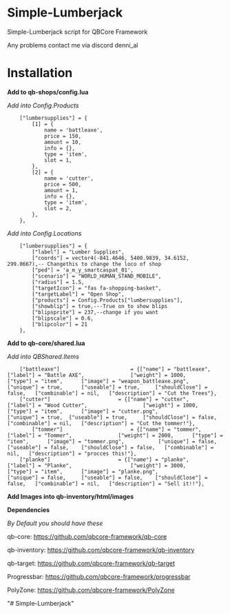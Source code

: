 


# Simple-Lumberjack 

Simple-Lumberjack script for QBCore Framework

Any problems contact me via discord denni_al

# Installation

**Add to qb-shops/config.lua**

*Add into Config.Products*
```
    ["lumbersupplies"] = {
        [1] = {
            name = 'battleaxe',
            price = 150,
            amount = 10,
            info = {},
            type = 'item',
            slot = 1,
        },
        [2] = {
            name = 'cutter',
            price = 500,
            amount = 1,
            info = {},
            type = 'item',
            slot = 2,
        },  
    },
```
*Add into Config.Locations*
```
    ["lumbersupplies"] = {
        ["label"] = "Lumber Supplies",
        ["coords"] = vector4(-841.4646, 5400.9839, 34.6152, 299.0667),-- Changethis to change the loco of shop
        ["ped"] = 'a_m_y_smartcaspat_01',
        ["scenario"] = "WORLD_HUMAN_STAND_MOBILE",
        ["radius"] = 1.5,
        ["targetIcon"] = "fas fa-shopping-basket",
        ["targetLabel"] = "Open Shop",
        ["products"] = Config.Products["lumbersupplies"],
        ["showblip"] = true,---True on to show blips
        ["blipsprite"] = 237,--change if you want
        ["blipscale"] = 0.6,
        ["blipcolor"] = 21 
    },
```

**Add to qb-core/shared.lua**

*Add into QBShared.Items*
```
	["battleaxe"]						= {["name"] = "battleaxe",       		    		["label"] = "Battle AXE",	 			["weight"] = 1000, 		["type"] = "item", 		["image"] = "weapon_battleaxe.png", 			["unique"] = true, 		["useable"] = true, 	["shouldClose"] = false,   ["combinable"] = nil,   ["description"] = "Cut the Trees"},
	["cutter"]						= {["name"] = "cutter",       		    		["label"] = "Wood Cutter",	 				["weight"] = 1000, 		["type"] = "item", 		["image"] = "cutter.png", 				["unique"] = true, 	["useable"] = true, 	["shouldClose"] = false,   ["combinable"] = nil,   ["description"] = "Cut the tommer!"},
    	["tommer"]						= {["name"] = "tommer",       		    		["label"] = "Tommer",	 			["weight"] = 2000, 		["type"] = "item", 		["image"] = "tommer.png", 			["unique"] = false, 		["useable"] = false, 	["shouldClose"] = false,   ["combinable"] = nil,   ["description"] = "procces this!"},
	["planke"]						= {["name"] = "planke",       		    		["label"] = "Planke",	 				["weight"] = 3000, 		["type"] = "item", 		["image"] = "planke.png", 				["unique"] = false, 	["useable"] = false, 	["shouldClose"] = false,   ["combinable"] = nil,   ["description"] = "Sell it!!"},

```
 
 **Add Images into qb-inventory/html/images**
 
 

 
 
 **Dependencies**
 
 *By Default you should have these*
 
 qb-core: https://github.com/qbcore-framework/qb-core
 
 qb-inventory: https://github.com/qbcore-framework/qb-inventory
 
 qb-target: https://github.com/qbcore-framework/qb-target
 
 Progressbar: https://github.com/qbcore-framework/progressbar
 
 PolyZone: https://github.com/qbcore-framework/PolyZone
 
 
"# Simple-Lumberjack" 
